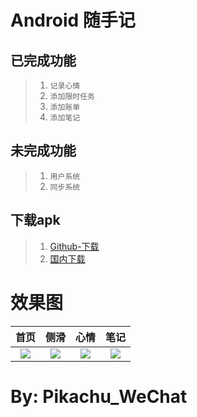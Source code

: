 Android 随手记
==============

已完成功能
----------
>1. `记录心情`
>2. `添加限时任务`
>3. `添加账单`
>4. `添加笔记`


未完成功能
----------
>1. `用户系统`
>2. `同步系统`


下载apk
---
>1. [Github-下载](https://raw.githubusercontent.com/2825436553/Notes/master/app/release/app-release.apk)
>2. [国内下载](https://wwa.lanzous.com/ilC4ejjwofe)


效果图
==============
|首页|侧滑|心情|笔记|
|:---:|:---:|:---:|:---:|
| ![](/image/3.jpg) | ![](/image/2.jpg) | ![](/image/4.jpg) | ![](/image/1.jpg) |


By: Pikachu_WeChat
===
